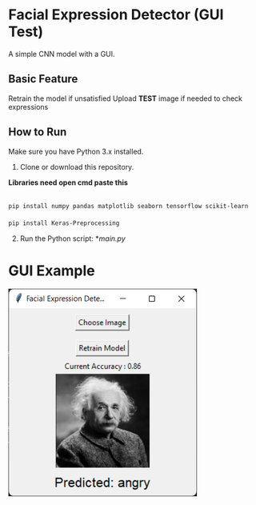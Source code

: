 # Facial Expression Detector (GUI Test)

A simple CNN model with a GUI.

## Basic Feature 

 Retrain the model if unsatisfied
 Upload **TEST** image if needed to check expressions

## How to Run

Make sure you have Python 3.x installed.

1. Clone or download this repository.

**Libraries need open cmd paste this**

```bash

pip install numpy pandas matplotlib seaborn tensorflow scikit-learn

pip install Keras-Preprocessing

```

2. Run the Python script: **main.py*

# GUI Example

![alt text](image.png)